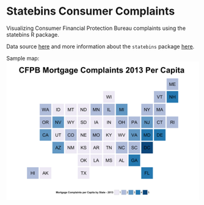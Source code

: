 # Statebins Consumer Complaints
Visualizing Consumer Financial Protection Bureau complaints using the statebins R package. 

Data source [here](http://catalog.data.gov/dataset/consumer-complaint-database) and more information about the `statebins` package [here](http://cran.r-project.org/web/packages/statebins/index.html).

Sample map: 
![](https://github.com/etachov/Statebins_Consumer_Complaints/blob/master/mortgage_bins.png)
